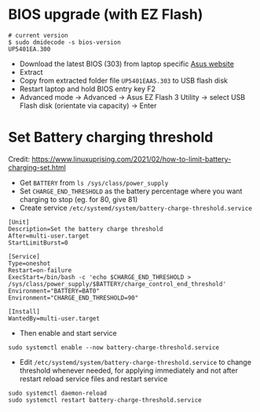 # BIOS upgrade (with EZ Flash)

```
# current version
$ sudo dmidecode -s bios-version
UP5401EA.300
```

- Download the latest BIOS (303) from laptop specific [Asus website](https://www.asus.com/laptops/for-home/zenbook/zenbook-14-flip-oled-up5401-11th-gen-intel/helpdesk_bios/?model2Name=Zenbook-14-Flip-OLED-UP5401-11th-Gen-Intel)
- Extract
- Copy from extracted folder file `UP5401EAAS.303` to USB flash disk
- Restart laptop and hold BIOS entry key F2
- Advanced mode -> Advanced -> Asus EZ Flash 3 Utility -> select USB Flash disk (orientate via capacity) -> Enter

# Set Battery charging threshold 

Credit: https://www.linuxuprising.com/2021/02/how-to-limit-battery-charging-set.html

- Get `BATTERY` from `ls /sys/class/power_supply`
- Set `CHARGE_END_THRESHOLD` as the battery percentage where you want charging to stop (eg. for 80, give 81)
- Create service `/etc/systemd/system/battery-charge-threshold.service`

```
[Unit]
Description=Set the battery charge threshold
After=multi-user.target
StartLimitBurst=0

[Service]
Type=oneshot
Restart=on-failure
ExecStart=/bin/bash -c 'echo $CHARGE_END_THRESHOLD > /sys/class/power_supply/$BATTERY/charge_control_end_threshold'
Environment="BATTERY=BAT0"
Environment="CHARGE_END_THRESHOLD=90"

[Install]
WantedBy=multi-user.target
```

- Then enable and start service

```
sudo systemctl enable --now battery-charge-threshold.service
```

- Edit `/etc/systemd/system/battery-charge-threshold.service` to change threshold whenever needed, for applying immediately and not after restart reload service files and restart service

```
sudo systemctl daemon-reload
sudo systemctl restart battery-charge-threshold.service
```

